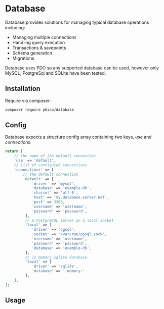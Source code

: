 # Database

Database provides solutions for managing typical database operations including:

- Managing multiple connections
- Handling query execution
- Transactions &amp; savepoints
- Schema generation
- Migrations

Database uses PDO so any supported database can be used, however only MySQL, PostgreSql and SQLite have been tested.

## Installation

Require via composer:

```sh
composer require phico/database
```

## Config

Database expects a structure config array containing two keys, _use_ and _connections_.

```php
return [
    // the name of the default connection
    'use' => 'default',
    // list of configured connections
    'connections' => [
        // the default connection
        'default' => [
            'driver' => 'mysql',
            'database' => 'example-db',
            'charset' => 'utf-8',
            'host' => 'my.database.server.net',
            'port' => 3306,
            'username' => 'username',
            'password' => 'password',
         ],
         // a PostgreSQL server on a local socket
         'local' => [
            'driver' => 'pgsql',
            'socket' => '/var/run/pgsql.sock',
            'username' => 'username',
            'password' => 'password',
            'database' => 'example-db',
         ],
         // in memory sqlite database
         'local' => [
            'driver' => 'sqlite',
            'database' => ':memory:'
         ],
    ],
];
```

## Usage
